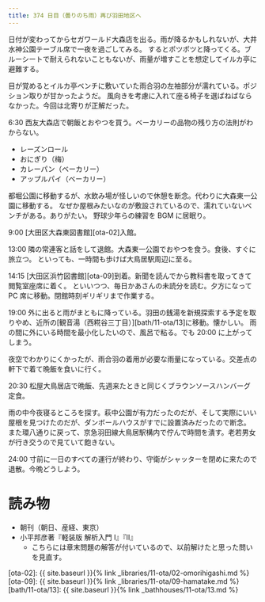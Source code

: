 ```yaml
---
title: 374 日目（曇りのち雨）再び羽田地区へ
---
```


日付が変わってからセガワールド大森店を出る。雨が降るかもしれないが、大井水神公園テーブル席で一夜を過ごしてみる。
するとポツポツと降ってくる。ブルーシートで耐えられないこともないが、雨量が増すことを想定してイルカ亭に避難する。

目が覚めるとイルカ亭ベンチに敷いていた雨合羽の左袖部分が濡れている。ポジション取りが甘かったようだ。
風向きを考慮に入れて座る椅子を選ばねばならなかった。今回は北寄りが正解だった。

6:30 西友大森店で朝飯とおやつを買う。ベーカリーの品物の残り方の法則がわからない。

* レーズンロール
* おにぎり（梅）
* カレーパン（ベーカリー）
* アップルパイ（ベーカリー）

都堀公園に移動するが、水飲み場が怪しいので休憩を断念。代わりに大森東一公園に移動する。
なぜか屋根みたいなのが敷設されているので、濡れていないベンチがある。ありがたい。
野球少年らの練習を BGM に居眠り。

9:00 [大田区大森東図書館][ota-02]入館。

13:00 隣の常連客と話をして退館。大森東一公園でおやつを食う。食後、すぐに旅立つ。
といっても、一時間も歩けば大鳥居駅周辺に至る。

14:15 [大田区浜竹図書館][ota-09]到着。新聞を読んでから教科書を取ってきて閲覧室座席に着く。
といいつつ、毎日かあさんの未読分を読む。夕方になって PC 席に移動。閉館時刻ギリギリまで作業する。

19:00 外に出ると雨がまともに降っている。羽田の銭湯を新規探索する予定を取りやめ、近所の[観音湯（西糀谷三丁目）][bath/11-ota/13]に移動。懐かしい。
雨の間に外にいる時間を最小化したいので、風呂で粘る。でも 20:00 に上がってしまう。

夜空でわかりにくかったが、雨合羽の着用が必要な雨量になっている。交差点の軒下で着て晩飯を食いに行く。

20:30 松屋大鳥居店で晩飯、先週来たときと同じくブラウンソースハンバーグ定食。

雨の中今夜寝るところを探す。萩中公園が有力だったのだが、そして実際にいい屋根を見つけたのだが、ダンボールハウスがすでに設置済みだったので断念。
また環八通りに戻って、京急羽田線大鳥居駅構内で佇んで時間を潰す。老若男女が行き交うので見ていて飽きない。

24:00 寸前に一日のすべての運行が終わり、守衛がシャッターを閉めに来たので退散。今晩どうしよう。

# 読み物

* 朝刊（朝日、産経、東京）
* 小平邦彦著『軽装版 解析入門 I』『II』
  * こちらには章末問題の解答が付いているので、以前解けたと思った問いを見直す。

[ota-02]: {{ site.baseurl }}{% link _libraries/11-ota/02-omorihigashi.md %}
[ota-09]: {{ site.baseurl }}{% link _libraries/11-ota/09-hamatake.md %}
[bath/11-ota/13]: {{ site.baseurl }}{% link _bathhouses/11-ota/13.md %}
